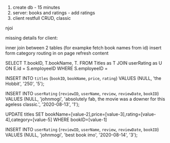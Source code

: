 1. create db - 15 minutes
2. server: books and ratings - add ratings
3. client restfull CRUD, classic

njoi

missing details for client:

inner join between 2 tables (for exampke fetch book names from id)
insert form
category routing
in on page refresh content

SELECT T.bookID, T.bookName, T.
  FROM Titles as T JOIN userRating as U
  ON E.id = S.employeeID
  WHERE S.employeeID =


INSERT INTO `titles` (`bookID`, `bookName`, `price`, `rating`) VALUES (NULL, 'the Hobbit', '250', '5');

INSERT INTO `userRating` (`reviewID`, `userName`, `review`, `reviewDate`, `bookID`) VALUES (NULL, 'johnmogi', 'absolutely fab, the movie was a downer for this ageless classic.', '2020-08-13', '1');

UPDATE titles SET bookName=[value-2],price=[value-3],rating=[value-4],category=[value-5] WHERE  bookID=[value-1]


INSERT INTO `userRating` (`reviewID`, `userName`, `review`, `reviewDate`, `bookID`) VALUES (NULL, 'johnmogi', 'best book imo', '2020-08-14', '3');
